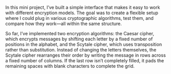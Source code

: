 In this mini project, I’ve built a simple interface that makes it easy to work with different encryption models. The goal was to create a flexible setup where I could plug in various cryptographic algorithms, test them, and compare how they work—all within the same structure.

So far, I’ve implemented two encryption algorithms: the Caesar cipher, which encrypts messages by shifting each letter by a fixed number of positions in the alphabet, and the Scytale cipher, which uses transposition rather than substitution. Instead of changing the letters themselves, the Scytale cipher rearranges their order by writing the message in rows across a fixed number of columns. If the last row isn’t completely filled, it pads the remaining spaces with blank characters to complete the grid.
